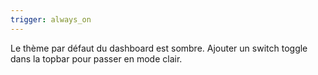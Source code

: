 ```yaml
---
trigger: always_on
---
```


Le thème par défaut du dashboard est sombre. Ajouter un switch toggle dans la topbar pour passer en mode clair.
